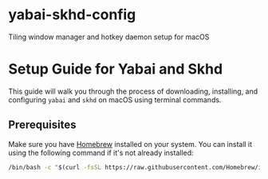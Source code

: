 # yabai-skhd-config
 Tiling window manager and hotkey daemon setup for macOS
 

# Setup Guide for Yabai and Skhd

This guide will walk you through the process of downloading, installing, and configuring `yabai` and `skhd` on macOS using terminal commands.

## Prerequisites

Make sure you have [Homebrew](https://brew.sh/) installed on your system. You can install it using the following command if it's not already installed:

```sh
/bin/bash -c "$(curl -fsSL https://raw.githubusercontent.com/Homebrew/install/HEAD/install.sh)"
